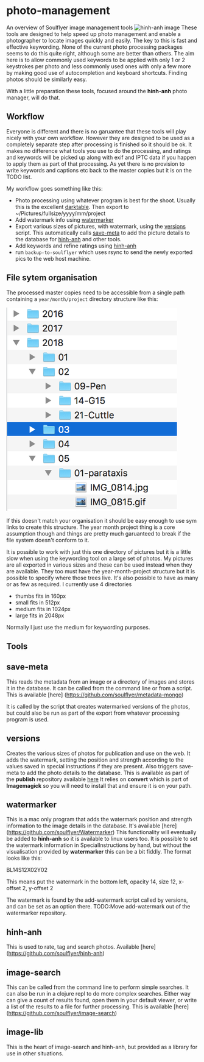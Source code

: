 # photo-management
An overview of Soulflyer image management tools
![hinh-anh image](images/hinh-anh.png)
These tools are designed to help speed up photo management and enable a photographer to locate images quickly and easily. The key to this is fast and effective keywording. None of the current photo processing packages seems to do this quite right, although some are better than others. The aim here is to allow commonly used keywords to be applied with only 1 or 2 keystrokes per photo and less commonly used ones with only a few more by making good use of autocompletion and keyboard shortcuts. Finding photos should be similarly easy. 

With a little preparation these tools, focused around the **hinh-anh** photo manager, will do that.

## Workflow

Everyone is different and there is no garuantee that these tools will play nicely with your own workflow. However they are designed to be used as a completely separate step after processing is finished so it should be ok. It makes no difference what tools you use to do the processing, and ratings and keywords will be picked up along with exif and IPTC data if you happen to apply them as part of that processing. As yet there is no provision to write keywords and captions etc back to the master copies but it is on the TODO list.

My workflow goes something like this:

* Photo processing using whatever program is best for the shoot. Usually this is the excellent [darktable](https://www.darktable.org/). Then export to ~/Pictures/fullsize/yyyy/mm/project
* Add watermark info using [watermarker](#watermarker)
* Export various sizes of pictures, with watermark, using the [versions](#versions) script. This automatically calls [save-meta](#save-meta) to add the picture details to the database for [hinh-anh](#hinh-anh) and other tools.
* Add keywords and refine ratings using [hinh-anh](#hinh-anh)
* run `backup-to-soulflyer` which uses rsync to send the newly exported pics to the web host machine.

## File sytem organisation

The processed master copies need to be accessible from a single path containing a `year/month/project` directory structure like this:


![year-month-project tree pic goes here](images/tree.png)

If this doesn't match your organisation it should be easy enough to use sym links to create this structure. The year month project thing is a core assumption though and things are pretty much garuanteed to break if the file system doesn't conform to it.

It is possible to work with just this one directory of pictures but it is a little slow when using the keywording tool on a large set of photos. My pictures are all exported in various sizes and these can be used instead when they are available. They too must have the year-month-project structure but it is possible to specify where those trees live. It's also possible to have as many or as few as required. I currently use 4 directories 

* thumbs fits in 160px
* small  fits in 512px
* medium fits in 1024px
* large  fits in 2048px

Normally I just use the medium for keywording purposes.

## Tools

## save-meta

This reads the metadata from an image or a directory of images and stores it in the database. It can be called from the command line or from a script. This is available [here] (https://github.com/soulflyer/metadata-mongo) 

It is called by the script that creates watermarked versions of the photos, but could also be run as part of the export from whatever processing program is used.

## versions

Creates the various sizes of photos for publication and use on the web. It adds the watermark, setting the position and strength according to the values saved in special instructions if they are present. Also triggers save-meta to add the photo details to the database. This is available as part of the **publish** repository available [here](https://github.com/soulflyer/publish) It relies on **convert** which is part of **Imagemagick** so you will need to install that and ensure it is on your path.

## watermarker

This is a mac only program that adds the watermark position and strength information to the image details in the database. It's available [here] (https://github.com/soulflyer/Watermarker) This functionality will eventually be added to **hinh-anh** so it is available to linux users too. It is possible to set the watermark information in SpecialInstructions by hand, but without the visualisation provided by **watermarker** this can be a bit fiddly. The format looks like this:

BL14S12X02Y02

This means put the watermark in the bottom left, opacity 14, size 12, x-offset 2, y-offset 2

The watermark is found by the add-watermark script called by versions, and can be set as an option there. 
TODO:Move add-watermark out of the watermarker repository.

## hinh-anh

This is used to rate, tag and search photos. Available [here] (https://github.com/soulflyer/hinh-anh) 

## image-search

This can be called from the command line to perform simple searches. It can also be run in a clojure repl to do more complex searches. Either way can give a count of results found, open them in your default viewer, or write a list of the results to a file for further processing. This is available [here] (https://github.com/soulflyer/image-search)

## image-lib

This is the heart of image-search and hinh-anh, but provided as a library for use in other situations.
